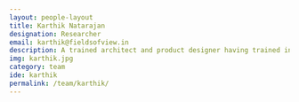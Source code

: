 ```yaml
---
layout: people-layout
title: Karthik Natarajan
designation: Researcher
email: karthik@fieldsofview.in
description: A trained architect and product designer having trained in India and Germany. He has 18 years of working in various verticals from FMCG, Construction, to scrap metal recycling and Plastic recovery. His work ranges from scaling sustainability focused enterprises, to helping enterprises develop more user centric products and services. At FoV his interests lie in scaling of projects and finding cross-industry applications for research tools.
img: karthik.jpg
category: team
ide: karthik
permalink: /team/karthik/
---
```

